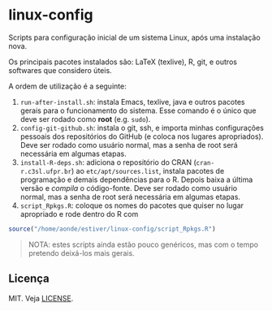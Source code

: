 # linux-config

Scripts para configuração inicial de um sistema Linux, após uma instalação nova.

Os principais pacotes instalados são: LaTeX (texlive), R, git, e outros softwares que considero úteis.

A ordem de utilização é a seguinte:

1. `run-after-install.sh`: instala Emacs, texlive, java  e outros    pacotes gerais para o funcionamento do sistema. Esse comando é o único que deve ser rodado como **root** (e.g. `sudo`).
2. `config-git-github.sh`: instala o git, ssh, e importa minhas configurações pessoais dos repositórios do GitHub (e coloca nos lugares apropriados). Deve ser rodado como usuário normal, mas a senha de root será necessária em algumas etapas.
3. `install-R-deps.sh`: adiciona o repositório do CRAN (`cran-r.c3sl.ufpr.br`) ao `etc/apt/sources.list`, instala pacotes de programação e demais dependências para o R. Depois baixa a última versão e *compila* o código-fonte. Deve ser rodado como usuário normal, mas a senha de root será necessária em algumas etapas.
4. `script_Rpkgs.R`: coloque os nomes do pacotes que quiser no lugar apropriado e rode dentro do R com

```r
source("/home/aonde/estiver/linux-config/script_Rpkgs.R")
```

> NOTA: estes scripts ainda estão pouco genéricos, mas com o tempo pretendo deixá-los mais gerais.

## Licença

MIT. Veja [LICENSE](LICENSE.md).
